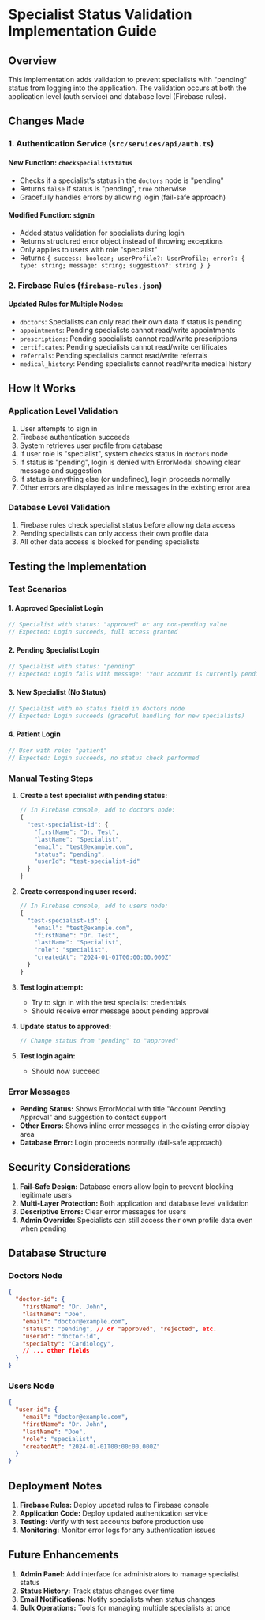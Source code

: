# Specialist Status Validation Implementation Guide

## Overview
This implementation adds validation to prevent specialists with "pending" status from logging into the application. The validation occurs at both the application level (auth service) and database level (Firebase rules).

## Changes Made

### 1. Authentication Service (`src/services/api/auth.ts`)

#### New Function: `checkSpecialistStatus`
- Checks if a specialist's status in the `doctors` node is "pending"
- Returns `false` if status is "pending", `true` otherwise
- Gracefully handles errors by allowing login (fail-safe approach)

#### Modified Function: `signIn`
- Added status validation for specialists during login
- Returns structured error object instead of throwing exceptions
- Only applies to users with role "specialist"
- Returns `{ success: boolean; userProfile?: UserProfile; error?: { type: string; message: string; suggestion?: string } }`

### 2. Firebase Rules (`firebase-rules.json`)

#### Updated Rules for Multiple Nodes:
- `doctors`: Specialists can only read their own data if status is pending
- `appointments`: Pending specialists cannot read/write appointments
- `prescriptions`: Pending specialists cannot read/write prescriptions
- `certificates`: Pending specialists cannot read/write certificates
- `referrals`: Pending specialists cannot read/write referrals
- `medical_history`: Pending specialists cannot read/write medical history

## How It Works

### Application Level Validation
1. User attempts to sign in
2. Firebase authentication succeeds
3. System retrieves user profile from database
4. If user role is "specialist", system checks status in `doctors` node
5. If status is "pending", login is denied with ErrorModal showing clear message and suggestion
6. If status is anything else (or undefined), login proceeds normally
7. Other errors are displayed as inline messages in the existing error area

### Database Level Validation
1. Firebase rules check specialist status before allowing data access
2. Pending specialists can only access their own profile data
3. All other data access is blocked for pending specialists

## Testing the Implementation

### Test Scenarios

#### 1. Approved Specialist Login
```javascript
// Specialist with status: "approved" or any non-pending value
// Expected: Login succeeds, full access granted
```

#### 2. Pending Specialist Login
```javascript
// Specialist with status: "pending"
// Expected: Login fails with message: "Your account is currently pending approval. Please contact support for assistance."
```

#### 3. New Specialist (No Status)
```javascript
// Specialist with no status field in doctors node
// Expected: Login succeeds (graceful handling for new specialists)
```

#### 4. Patient Login
```javascript
// User with role: "patient"
// Expected: Login succeeds, no status check performed
```

### Manual Testing Steps

1. **Create a test specialist with pending status:**
   ```javascript
   // In Firebase console, add to doctors node:
   {
     "test-specialist-id": {
       "firstName": "Dr. Test",
       "lastName": "Specialist",
       "email": "test@example.com",
       "status": "pending",
       "userId": "test-specialist-id"
     }
   }
   ```

2. **Create corresponding user record:**
   ```javascript
   // In Firebase console, add to users node:
   {
     "test-specialist-id": {
       "email": "test@example.com",
       "firstName": "Dr. Test",
       "lastName": "Specialist",
       "role": "specialist",
       "createdAt": "2024-01-01T00:00:00.000Z"
     }
   }
   ```

3. **Test login attempt:**
   - Try to sign in with the test specialist credentials
   - Should receive error message about pending approval

4. **Update status to approved:**
   ```javascript
   // Change status from "pending" to "approved"
   ```

5. **Test login again:**
   - Should now succeed

### Error Messages

- **Pending Status:** Shows ErrorModal with title "Account Pending Approval" and suggestion to contact support
- **Other Errors:** Shows inline error messages in the existing error display area
- **Database Error:** Login proceeds normally (fail-safe approach)

## Security Considerations

1. **Fail-Safe Design:** Database errors allow login to prevent blocking legitimate users
2. **Multi-Layer Protection:** Both application and database level validation
3. **Descriptive Errors:** Clear error messages for users
4. **Admin Override:** Specialists can still access their own profile data even when pending

## Database Structure

### Doctors Node
```json
{
  "doctor-id": {
    "firstName": "Dr. John",
    "lastName": "Doe",
    "email": "doctor@example.com",
    "status": "pending", // or "approved", "rejected", etc.
    "userId": "doctor-id",
    "specialty": "Cardiology",
    // ... other fields
  }
}
```

### Users Node
```json
{
  "user-id": {
    "email": "doctor@example.com",
    "firstName": "Dr. John",
    "lastName": "Doe",
    "role": "specialist",
    "createdAt": "2024-01-01T00:00:00.000Z"
  }
}
```

## Deployment Notes

1. **Firebase Rules:** Deploy updated rules to Firebase console
2. **Application Code:** Deploy updated authentication service
3. **Testing:** Verify with test accounts before production use
4. **Monitoring:** Monitor error logs for any authentication issues

## Future Enhancements

1. **Admin Panel:** Add interface for administrators to manage specialist status
2. **Status History:** Track status changes over time
3. **Email Notifications:** Notify specialists when status changes
4. **Bulk Operations:** Tools for managing multiple specialists at once
